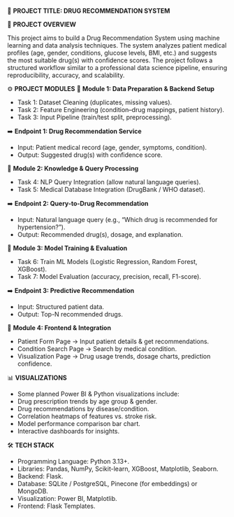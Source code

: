 🧪 **PROJECT TITLE: DRUG RECOMMENDATION SYSTEM**

📌 **PROJECT OVERVIEW**

This project aims to build a Drug Recommendation System using machine learning and data analysis techniques.
The system analyzes patient medical profiles (age, gender, conditions, glucose levels, BMI, etc.) and suggests the most suitable drug(s) with confidence scores.
The project follows a structured workflow similar to a professional data science pipeline, ensuring reproducibility, accuracy, and scalability.

⚙️ **PROJECT MODULES**
🔹 **Module 1: Data Preparation & Backend Setup**

- Task 1: Dataset Cleaning (duplicates, missing values).
- Task 2: Feature Engineering (condition–drug mappings, patient history).
- Task 3: Input Pipeline (train/test split, preprocessing).

➡️ **Endpoint 1: Drug Recommendation Service**

- Input: Patient medical record (age, gender, symptoms, condition).
- Output: Suggested drug(s) with confidence score.

🔹 **Module 2: Knowledge & Query Processing**

- Task 4: NLP Query Integration (allow natural language queries).
- Task 5: Medical Database Integration (DrugBank / WHO dataset).

➡️ **Endpoint 2: Query-to-Drug Recommendation**

- Input: Natural language query (e.g., “Which drug is recommended for hypertension?”).
- Output: Recommended drug(s), dosage, and explanation.

🔹 **Module 3: Model Training & Evaluation**

- Task 6: Train ML Models (Logistic Regression, Random Forest, XGBoost).
- Task 7: Model Evaluation (accuracy, precision, recall, F1-score).

➡️ **Endpoint 3: Predictive Recommendation**

- Input: Structured patient data. 
- Output: Top-N recommended drugs.

🔹 **Module 4: Frontend & Integration**

- Patient Form Page → Input patient details & get recommendations.
- Condition Search Page → Search by medical condition.
- Visualization Page → Drug usage trends, dosage charts, prediction confidence.

📊 **VISUALIZATIONS**

- Some planned Power BI & Python visualizations include:
- Drug prescription trends by age group & gender.
- Drug recommendations by disease/condition.
- Correlation heatmaps of features vs. stroke risk.
- Model performance comparison bar chart.
- Interactive dashboards for insights.

🛠️ **TECH STACK** 

- Programming Language: Python 3.13+.
- Libraries: Pandas, NumPy, Scikit-learn, XGBoost, Matplotlib, Seaborn.
- Backend: Flask.
- Database: SQLite / PostgreSQL, Pinecone (for embeddings) or MongoDB.
- Visualization: Power BI, Matplotlib.
- Frontend: Flask Templates.
